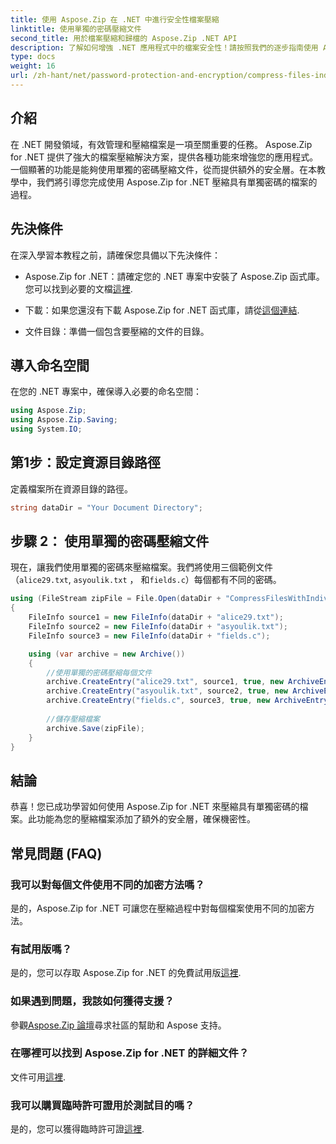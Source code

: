 ```yaml
---
title: 使用 Aspose.Zip 在 .NET 中進行安全性檔案壓縮
linktitle: 使用單獨的密碼壓縮文件
second_title: 用於檔案壓縮和歸檔的 Aspose.Zip .NET API
description: 了解如何增強 .NET 應用程式中的檔案安全性！請按照我們的逐步指南使用 Aspose.Zip for .NET 壓縮具有單獨密碼的檔案。
type: docs
weight: 16
url: /zh-hant/net/password-protection-and-encryption/compress-files-individual-passwords/
---
```


## 介紹

在 .NET 開發領域，有效管理和壓縮檔案是一項至關重要的任務。 Aspose.Zip for .NET 提供了強大的檔案壓縮解決方案，提供各種功能來增強您的應用程式。一個顯著的功能是能夠使用單獨的密碼壓縮文件，從而提供額外的安全層。在本教學中，我們將引導您完成使用 Aspose.Zip for .NET 壓縮具有單獨密碼的檔案的過程。

## 先決條件

在深入學習本教程之前，請確保您具備以下先決條件：

-  Aspose.Zip for .NET：請確定您的 .NET 專案中安裝了 Aspose.Zip 函式庫。您可以找到必要的文檔[這裡](https://reference.aspose.com/zip/net/).

- 下載：如果您還沒有下載 Aspose.Zip for .NET 函式庫，請從[這個連結](https://releases.aspose.com/zip/net/).

- 文件目錄：準備一個包含要壓縮的文件的目錄。

## 導入命名空間

在您的 .NET 專案中，確保導入必要的命名空間：

```csharp
using Aspose.Zip;
using Aspose.Zip.Saving;
using System.IO;
```

## 第1步：設定資源目錄路徑

定義檔案所在資源目錄的路徑。

```csharp
string dataDir = "Your Document Directory";
```

## 步驟 2： 使用單獨的密碼壓縮文件

現在，讓我們使用單獨的密碼來壓縮檔案。我們將使用三個範例文件（`alice29.txt`, `asyoulik.txt` ， 和`fields.c`）每個都有不同的密碼。

```csharp
using (FileStream zipFile = File.Open(dataDir + "CompressFilesWithIndividualPasswords_out.zip", FileMode.Create))
{
    FileInfo source1 = new FileInfo(dataDir + "alice29.txt");
    FileInfo source2 = new FileInfo(dataDir + "asyoulik.txt");
    FileInfo source3 = new FileInfo(dataDir + "fields.c");

    using (var archive = new Archive())
    {
        //使用單獨的密碼壓縮每個文件
        archive.CreateEntry("alice29.txt", source1, true, new ArchiveEntrySettings(new DeflateCompressionSettings(), new TraditionalEncryptionSettings("pass1")));
        archive.CreateEntry("asyoulik.txt", source2, true, new ArchiveEntrySettings(new DeflateCompressionSettings(), new AesEcryptionSettings("pass2", EncryptionMethod.AES128)));
        archive.CreateEntry("fields.c", source3, true, new ArchiveEntrySettings(new DeflateCompressionSettings(), new AesEcryptionSettings("pass3", EncryptionMethod.AES256)));
        
        //儲存壓縮檔案
        archive.Save(zipFile);
    }
}
```

## 結論

恭喜！您已成功學習如何使用 Aspose.Zip for .NET 來壓縮具有單獨密碼的檔案。此功能為您的壓縮檔案添加了額外的安全層，確保機密性。

## 常見問題 (FAQ)

### 我可以對每個文件使用不同的加密方法嗎？
是的，Aspose.Zip for .NET 可讓您在壓縮過程中對每個檔案使用不同的加密方法。

### 有試用版嗎？
是的，您可以存取 Aspose.Zip for .NET 的免費試用版[這裡](https://releases.aspose.com/).

### 如果遇到問題，我該如何獲得支援？
參觀[Aspose.Zip 論壇](https://forum.aspose.com/c/zip/37)尋求社區的幫助和 Aspose 支持。

### 在哪裡可以找到 Aspose.Zip for .NET 的詳細文件？
文件可用[這裡](https://reference.aspose.com/zip/net/).

### 我可以購買臨時許可證用於測試目的嗎？
是的，您可以獲得臨時許可證[這裡](https://purchase.aspose.com/temporary-license/).
